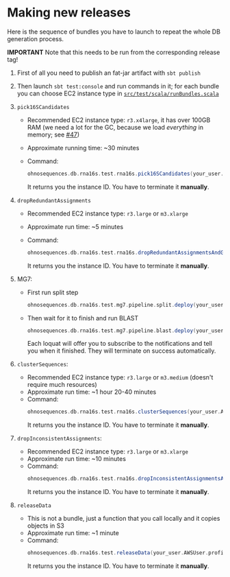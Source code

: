 # Making new releases

Here is the sequence of bundles you have to launch to repeat the whole DB generation process.

**IMPORTANT** Note that this needs to be run from the corresponding release tag!

1. First of all you need to publish an fat-jar artifact with `sbt publish`
2. Then launch `sbt test:console` and run commands in it; for each bundle you can choose EC2 instance type in [`src/test/scala/runBundles.scala`](src/test/scala/runBundles.scala)

3. `pick16SCandidates`
   - Recommended EC2 instance type: `r3.x4large`, it has over 100GB RAM (we need a lot for the GC, because we load _everything_ in memory; see [#47](https://github.com/ohnosequences/db.rna16s/issues/47))
   - Approximate running time: ~30 minutes
   - Command:

      ```scala
      ohnosequences.db.rna16s.test.rna16s.pick16SCandidates(your_user.AWSUser)
      ```
      It returns you the instance ID. You have to terminate it **manually**.

4. `dropRedundantAssignments`
   - Recommended EC2 instance type: `r3.large` or `m3.xlarge`
   - Approximate run time: ~5 minutes
   - Command:

     ```scala
     ohnosequences.db.rna16s.test.rna16s.dropRedundantAssignmentsAndGenerate(your_user.AWSUser)
     ```
     It returns you the instance ID. You have to terminate it **manually**.

5. MG7:
   - First run split step
      ```scala
      ohnosequences.db.rna16s.test.mg7.pipeline.split.deploy(your_user)
      ```

   - Then wait for it to finish and run BLAST
      ```scala
      ohnosequences.db.rna16s.test.mg7.pipeline.blast.deploy(your_user)
      ```

      Each loquat will offer you to subscribe to the notifications and tell you when it finished. They will terminate on success automatically.

6. `clusterSequences`:
   - Recommended EC2 instance type: `r3.large` or `m3.medium` (doesn't require much resources)
   - Approximate run time: ~1 hour 20-40 minutes
   - Command:  
      ```scala
      ohnosequences.db.rna16s.test.rna16s.clusterSequences(your_user.AWSUser)
      ```
      It returns you the instance ID. You have to terminate it  **manually**.

7. `dropInconsistentAssignments`:
   - Recommended EC2 instance type: `r3.large` or `m3.xlarge`
   - Approximate run time: ~10 minutes
   - Command:  
      ```scala
      ohnosequences.db.rna16s.test.rna16s.dropInconsistentAssignmentsAndGenerate(your_user.AWSUser)
      ```
      It returns you the instance ID. You have to terminate it  **manually**.

8. `releaseData`
   - This is not a bundle, just a function that you call locally and it copies objects in S3
   - Approximate run time: ~1 minute
   - Command:
      ```scala
      ohnosequences.db.rna16s.test.releaseData(your_user.AWSUser.profile)
      ```
      It returns you the instance ID. You have to terminate it  **manually**.
